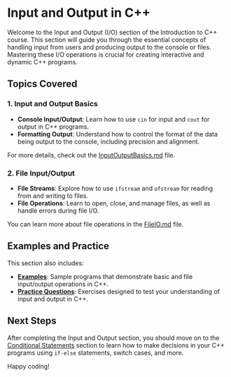 # Input and Output in C++

Welcome to the Input and Output (I/O) section of the Introduction to C++ course. This section will guide you through the essential concepts of handling input from users and producing output to the console or files. Mastering these I/O operations is crucial for creating interactive and dynamic C++ programs.

## Topics Covered

### 1. Input and Output Basics
- **Console Input/Output**: Learn how to use `cin` for input and `cout` for output in C++ programs.
- **Formatting Output**: Understand how to control the format of the data being output to the console, including precision and alignment.

For more details, check out the [InputOutputBasics.md](InputOutputBasics.md) file.

### 2. File Input/Output
- **File Streams**: Explore how to use `ifstream` and `ofstream` for reading from and writing to files.
- **File Operations**: Learn to open, close, and manage files, as well as handle errors during file I/O.

You can learn more about file operations in the [FileIO.md](FileIO.md) file.

## Examples and Practice

This section also includes:
- **[Examples](examples/)**: Sample programs that demonstrate basic and file input/output operations in C++.
- **[Practice Questions](practice_questions/)**: Exercises designed to test your understanding of input and output in C++.

## Next Steps

After completing the Input and Output section, you should move on to the [Conditional Statements](../04_Conditional_Statements/README.md) section to learn how to make decisions in your C++ programs using `if-else` statements, switch cases, and more.

Happy coding!
